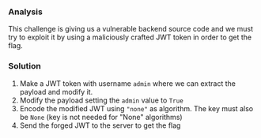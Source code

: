 ### Analysis
This challenge is giving us a vulnerable backend source code and we must try to exploit it by using a maliciously crafted JWT token in order to get the flag.

### Solution
1. Make a JWT token with username `admin` where we can extract the payload and modify it.
2. Modify the payload setting the `admin` value to `True`
4. Encode the modified JWT using `"none"` as algorithm. The key must also be `None` (key is not needed for "None" algorithms)
6. Send the forged JWT to the server to get the flag
